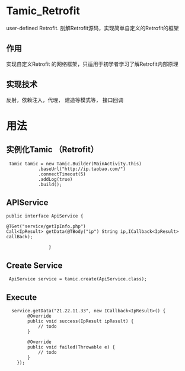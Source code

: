# Tamic_Retrofit
user-defined Retrofit.  剖解Retrofit源码，实现简单自定义的Retrofit的框架




作用
-

实现自定义Retrofit 的网络框架，只适用于初学者学习了解Retrofit内部原理

实现技术
--
反射，依赖注入，代理， 建造等模式等， 接口回调



# 用法

实例化Tamic （Retrofit）
--
     Tamic tamic = new Tamic.Builder(MainActivity.this)
                .baseUrl("http://ip.taobao.com/")
                .connectTimeout(5)
                .addLog(true)
                .build();
                
                
APIService 
--

    public interface ApiService {

    @TGet("service/getIpInfo.php")
    Call<IpResult> getData(@TBody("ip") String ip,ICallback<IpResult> callBack);
                    
                    }
     
    
Create Service
--
   
     ApiService service = tamic.create(ApiService.class);



Execute
--

      service.getData("21.22.11.33", new ICallback<IpResult>() {
            @Override
            public void success(IpResult ipResult) {
                // todo
            }

            @Override
            public void failed(Throwable e) {
                // todo
            }
        });
